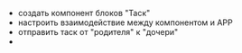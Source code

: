 - создать компонент блоков "Таск" 
- настроить взаимодействие между компонентом и APP 
- отправить таск от "родителя" к "дочери"
- 